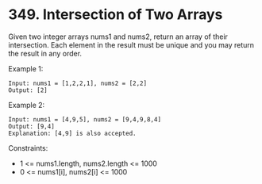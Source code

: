 # 349. Intersection of Two Arrays

Given two integer arrays nums1 and nums2, return an array of their intersection. Each element in the result must be unique and you may return the result in any order.

Example 1:

```
Input: nums1 = [1,2,2,1], nums2 = [2,2]
Output: [2]
```

Example 2:

```
Input: nums1 = [4,9,5], nums2 = [9,4,9,8,4]
Output: [9,4]
Explanation: [4,9] is also accepted.
```

Constraints:

- 1 <= nums1.length, nums2.length <= 1000
- 0 <= nums1[i], nums2[i] <= 1000
